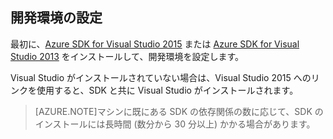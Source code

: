 ## <a name="setupdevenv"></a>開発環境の設定

最初に、[Azure SDK for Visual Studio 2015](http://go.microsoft.com/fwlink/?linkid=518003) または [Azure SDK for Visual Studio 2013](http://go.microsoft.com/fwlink/?LinkID=324322) をインストールして、開発環境を設定します。

Visual Studio がインストールされていない場合は、Visual Studio 2015 へのリンクを使用すると、SDK と共に Visual Studio がインストールされます。

>[AZURE.NOTE]マシンに既にある SDK の依存関係の数に応じて、SDK のインストールには長時間 (数分から 30 分以上) かかる場合があります。

<!---HONumber=Oct15_HO3-->